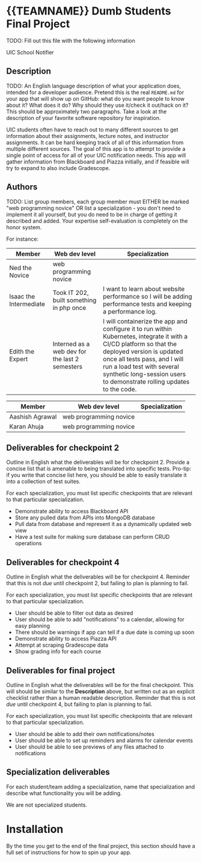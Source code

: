 # {{TEAMNAME}} Dumb Students Final Project

TODO: Fill out this file with the following information

UIC School Notifier

## Description

TODO: An English language description of what your application does, intended for a developer
audience. Pretend this is the real `README.md` for your app that will show up on GitHub: what do you
want people to know about it? What does it do? Why should they use it/check it out/hack on it? This
should be approximately two paragraphs. Take a look at the description of your favorite software
repository for inspiration.

UIC students often have to reach out to many different sources to get information about their assignments,
lecture notes, and instructor assignments. It can be hard keeping track of all of this information from
multiple different sources. The goal of this app is to attempt to provide a single point of access
for all of your UIC notification needs. This app will gather information from Blackboard and Piazza initially,
and if feasible will try to expand to also include Gradescope.

## Authors

TODO: List group members, each group member must EITHER be marked "web programming novice" OR list a
specialization - you don't need to implement it all yourself, but you do need to be in charge of
getting it described and added. Your expertise self-evaluation is completely on the honor system.

For instance:

| Member | Web dev level | Specialization |
| --- | --- | --- |
| Ned the Novice | web programming novice | |
| Isaac the Intermediate | Took IT 202, built something in php once | I want to learn about website performance so I will be adding performance tests and keeping a performance log. |
| Edith the Expert | Interned as a web dev for the last 2 semesters | I will containerize the app and configure it to run within Kubernetes, integrate it with a CI/CD platform so that the deployed version is updated once all tests pass, and I will run a load test with several synthetic long-session users to demonstrate rolling updates to the code. |

| Member | Web dev level | Specialization |
| --- | --- | --- |
| Aashish Agrawal | web programming novice | |
| Karan Ahuja | web programming novice | |

## Deliverables for checkpoint 2

Outline in English what the deliverables will be for checkpoint 2. Provide a concise list that is
amenable to being translated into specific tests. Pro-tip: if you write that concise list here, you
should be able to easily translate it into a collection of test suites.

For each specialization, you must list specific checkpoints that are relevant to that particular specialization.

- Demonstrate ability to access Blackboard API
- Store any pulled data from APIs into MongoDB database
- Pull data from database and represent it as a dynamically updated web view
- Have a test suite for making sure database can perform CRUD operations

## Deliverables for checkpoint 4

Outline in English what the deliverables will be for checkpoint 4. Reminder that this is not *due*
until checkpoint 2, but failing to plan is planning to fail.

For each specialization, you must list specific checkpoints that are relevant to that particular specialization.

- User should be able to filter out data as desired
- User should be able to add "notifications" to a calendar, allowing for easy planning
- There should be warnings if app can tell if a due date is coming up soon
- Demonstrate ability to access Piazza API
- Attempt at scraping Gradescope data
- Show grading info for each course

## Deliverables for final project

Outline in English what the deliverables will be for the final checkpoint. This will should be
similar to the **Description** above, but written out as an explicit checklist rather than a human
readable description. Reminder that this is not *due* until checkpoint 4, but failing to plan is
planning to fail.

For each specialization, you must list specific checkpoints that are relevant to that particular specialization.

- User should be able to add their own notifications/notes
- User should be able to set up reminders and alarms for calendar events
- User should be able to see previews of any files attached to notifications

## Specialization deliverables

For each student/team adding a specialization, name that specialization and describe what
functionality you will be adding.

We are not specialized students.

# Installation

By the time you get to the end of the final project, this section should have a full set of
instructions for how to spin up your app.
